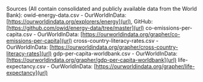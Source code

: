 Sources (All contain consolidated and publicly available data from the World Bank):
owid-energy-data.csv - OurWorldInData: [https://ourworldindata.org/explorers/energy](url), GitHub: [https://github.com/owid/energy-data/tree/master](url)
co-emissions-per-capita.csv - OurWorldInData: [https://ourworldindata.org/grapher/co-emissions-per-capita](url)
cross-country-literacy-rates.csv - OurWorldInData: [https://ourworldindata.org/grapher/cross-country-literacy-rates](url)
gdp-per-capita-worldbank.csv - OurWorldInData: [https://ourworldindata.org/grapher/gdp-per-capita-worldbank](url)
life-expectancy.csv - OurWorldInData: [https://ourworldindata.org/grapher/life-expectancy](url)
